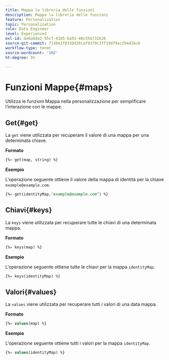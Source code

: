 ```yaml
---
title: Mappa la libreria delle funzioni
description: Mappa la libreria delle funzioni
feature: Personalization
topic: Personalization
role: Data Engineer
level: Experienced
exl-id: de6a8da2-55cf-4105-ba93-40c556732626
source-git-commit: 7138e1f031bd26caf9379c3ff19d79ac29442bc6
workflow-type: tm+mt
source-wordcount: '102'
ht-degree: 5%

---
```


# Funzioni Mappe{#maps}

Utilizza le funzioni Mappa nella personalizzazione per semplificare l’interazione con le mappe.

## Get{#get}

La `get` viene utilizzata per recuperare il valore di una mappa per una determinata chiave.

**Formato**

```sql
{%= get(map, string) %}
```

**Esempio**

L&#39;operazione seguente ottiene il valore della mappa di identità per la chiave `example@example.com`.

```sql
{%= get(identityMap,"example@example.com") %}
```

## Chiavi{#keys}

La `keys` viene utilizzata per recuperare tutte le chiavi di una determinata mappa.

**Formato**

```sql
{%= keys(map) %}
```

**Esempio**

L&#39;operazione seguente ottiene tutte le chiavi per la mappa `identityMap`.

```sql
{%= keys(identityMap) %}
```

## Valori{#values}

La `values` viene utilizzata per recuperare tutti i valori di una data mappa.

**Formato**

```sql
{%= values(map) %}
```

**Esempio**

L&#39;operazione seguente ottiene tutti i valori per la mappa `identityMap`.

```sql
{%= values(identityMap) %}
```
